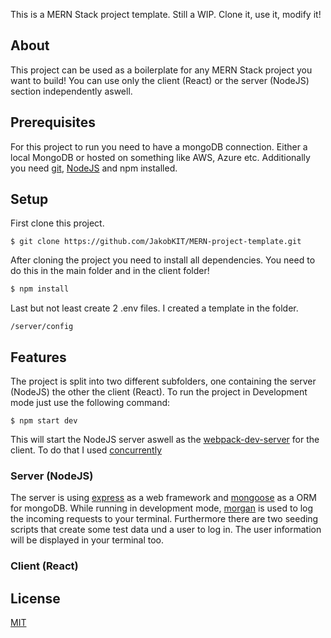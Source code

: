 This is a MERN Stack project template. Still a WIP.
Clone it, use it, modify it!

## About
This project can be used as a boilerplate for any MERN Stack project you want to build!
You can use only the client (React) or the server (NodeJS) section independently aswell.

## Prerequisites
For this project to run you need to have a mongoDB connection.
Either a local MongoDB or hosted on something like AWS, Azure etc.
Additionally you need [git](https://git-scm.com/), [NodeJS](https://nodejs.org/en/) and npm installed.

## Setup

First clone this project.
```
$ git clone https://github.com/JakobKIT/MERN-project-template.git
```

After cloning the project you need to install all dependencies.
You need to do this in the main folder and in the client folder!

```bash
$ npm install
```

Last but not least create 2 .env files. I created a template in the folder.
```
/server/config
```
## Features

The project is split into two different subfolders, one containing the server (NodeJS) the other the client (React).
To run the project in Development mode just use the following command:
```
$ npm start dev
```
This will start the NodeJS server aswell as the [webpack-dev-server](https://www.npmjs.com/package/webpack-dev-server) for the client.
To do that I used [concurrently](https://www.npmjs.com/package/concurrently)

### Server (NodeJS)

The server is using [express](https://expressjs.com/) as a web framework and [mongoose](https://mongoosejs.com/) as a ORM for mongoDB. 
While running in development mode, [morgan](https://www.npmjs.com/package/morgan) is used to log the incoming requests to your terminal. 
Furthermore there are two seeding scripts that create some test data und a user to log in.
The user information will be displayed in your terminal too.

### Client (React)

## License

  [MIT](LICENSE)
